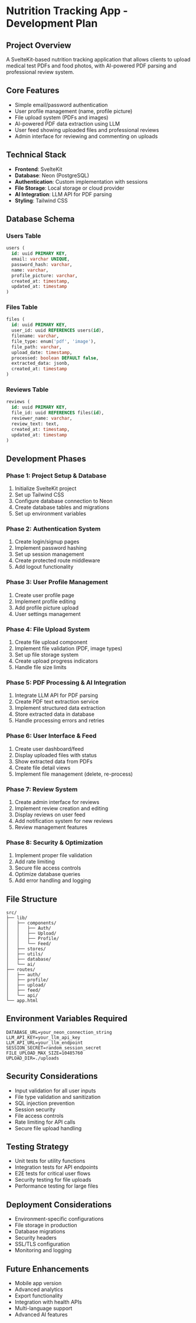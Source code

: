 # Nutrition Tracking App - Development Plan

## Project Overview
A SvelteKit-based nutrition tracking application that allows clients to upload medical test PDFs and food photos, with AI-powered PDF parsing and professional review system.

## Core Features
- Simple email/password authentication
- User profile management (name, profile picture)
- File upload system (PDFs and images)
- AI-powered PDF data extraction using LLM
- User feed showing uploaded files and professional reviews
- Admin interface for reviewing and commenting on uploads

## Technical Stack
- **Frontend**: SvelteKit
- **Database**: Neon (PostgreSQL)
- **Authentication**: Custom implementation with sessions
- **File Storage**: Local storage or cloud provider
- **AI Integration**: LLM API for PDF parsing
- **Styling**: Tailwind CSS

## Database Schema

### Users Table
```sql
users (
  id: uuid PRIMARY KEY,
  email: varchar UNIQUE,
  password_hash: varchar,
  name: varchar,
  profile_picture: varchar,
  created_at: timestamp,
  updated_at: timestamp
)
```

### Files Table
```sql
files (
  id: uuid PRIMARY KEY,
  user_id: uuid REFERENCES users(id),
  filename: varchar,
  file_type: enum('pdf', 'image'),
  file_path: varchar,
  upload_date: timestamp,
  processed: boolean DEFAULT false,
  extracted_data: jsonb,
  created_at: timestamp
)
```

### Reviews Table
```sql
reviews (
  id: uuid PRIMARY KEY,
  file_id: uuid REFERENCES files(id),
  reviewer_name: varchar,
  review_text: text,
  created_at: timestamp,
  updated_at: timestamp
)
```

## Development Phases

### Phase 1: Project Setup & Database
1. Initialize SvelteKit project
2. Set up Tailwind CSS
3. Configure database connection to Neon
4. Create database tables and migrations
5. Set up environment variables

### Phase 2: Authentication System
1. Create login/signup pages
2. Implement password hashing
3. Set up session management
4. Create protected route middleware
5. Add logout functionality

### Phase 3: User Profile Management
1. Create user profile page
2. Implement profile editing
3. Add profile picture upload
4. User settings management

### Phase 4: File Upload System
1. Create file upload component
2. Implement file validation (PDF, image types)
3. Set up file storage system
4. Create upload progress indicators
5. Handle file size limits

### Phase 5: PDF Processing & AI Integration
1. Integrate LLM API for PDF parsing
2. Create PDF text extraction service
3. Implement structured data extraction
4. Store extracted data in database
5. Handle processing errors and retries

### Phase 6: User Interface & Feed
1. Create user dashboard/feed
2. Display uploaded files with status
3. Show extracted data from PDFs
4. Create file detail views
5. Implement file management (delete, re-process)

### Phase 7: Review System
1. Create admin interface for reviews
2. Implement review creation and editing
3. Display reviews on user feed
4. Add notification system for new reviews
5. Review management features

### Phase 8: Security & Optimization
1. Implement proper file validation
2. Add rate limiting
3. Secure file access controls
4. Optimize database queries
5. Add error handling and logging

## File Structure
```
src/
├── lib/
│   ├── components/
│   │   ├── Auth/
│   │   ├── Upload/
│   │   ├── Profile/
│   │   └── Feed/
│   ├── stores/
│   ├── utils/
│   ├── database/
│   └── ai/
├── routes/
│   ├── auth/
│   ├── profile/
│   ├── upload/
│   ├── feed/
│   └── api/
└── app.html
```

## Environment Variables Required
```
DATABASE_URL=your_neon_connection_string
LLM_API_KEY=your_llm_api_key
LLM_API_URL=your_llm_endpoint
SESSION_SECRET=random_session_secret
FILE_UPLOAD_MAX_SIZE=10485760
UPLOAD_DIR=./uploads
```

## Security Considerations
- Input validation for all user inputs
- File type validation and sanitization
- SQL injection prevention
- Session security
- File access controls
- Rate limiting for API calls
- Secure file upload handling

## Testing Strategy
- Unit tests for utility functions
- Integration tests for API endpoints
- E2E tests for critical user flows
- Security testing for file uploads
- Performance testing for large files

## Deployment Considerations
- Environment-specific configurations
- File storage in production
- Database migrations
- Security headers
- SSL/TLS configuration
- Monitoring and logging

## Future Enhancements
- Mobile app version
- Advanced analytics
- Export functionality
- Integration with health APIs
- Multi-language support
- Advanced AI features